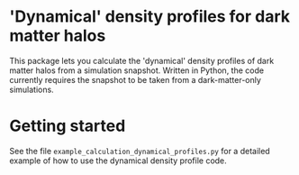 # 'Dynamical' density profiles for dark matter halos
This package lets you calculate the 'dynamical' density profiles of dark matter halos from a simulation snapshot.
Written in Python, the code currently requires the snapshot to be taken from a dark-matter-only simulations.

# Getting started
See the file ```example_calculation_dynamical_profiles.py``` for a detailed example of how to use the dynamical density profile code.
